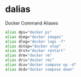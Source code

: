 # dalias
Docker Command Aliases



```sh
alias dps="docker ps"
alias dimg="docker images"
alias dlog="docker logs -f"
alias dstop="docker stop"
alias drst="docker restart"
alias drm="docker rm"
alias dri="docker rmi"
alias dcu="docker compose up -d"
alias dcd="docker compose down"
```
